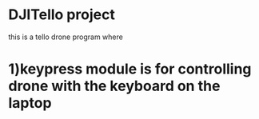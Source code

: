 # DJITello project
this is a tello drone program where
# 1)keypress module is for controlling drone with the keyboard on the laptop

